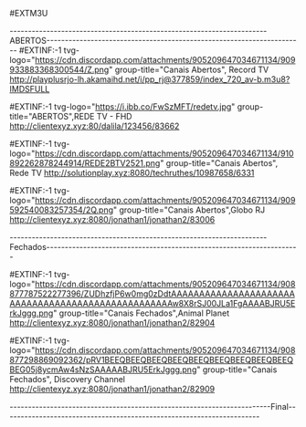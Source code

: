 #EXTM3U

----------------------------------------------------------------------ABERTOS----------------------------------------------------------------------
#EXTINF:-1 tvg-logo="https://cdn.discordapp.com/attachments/905209647034671134/909933883368300544/Z.png" group-title="Canais Abertos", Record TV
http://playplusrjo-lh.akamaihd.net/i/pp_rj@377859/index_720_av-b.m3u8?IMDSFULL


#EXTINF:-1 tvg-logo="https://i.ibb.co/FwSzMFT/redetv.jpg" group-title="ABERTOS",REDE TV - FHD
http://clientexyz.xyz:80/dalila/123456/83662


#EXTINF:-1 tvg-logo="https://cdn.discordapp.com/attachments/905209647034671134/910892262878244914/REDE2BTV2521.png" group-title="Canais Abertos", Rede TV
http://solutionplay.xyz:8080/techruthes/10987658/6331


#EXTINF:-1 tvg-logo="https://cdn.discordapp.com/attachments/905209647034671134/909592540083257354/2Q.png" group-title="Canais Abertos",Globo RJ
http://clientexyz.xyz:8080/jonathan1/jonathan2/83006

----------------------------------------------------------------------Fechados---------------------------------------------------------------------

#EXTINF:-1 tvg-logo="https://cdn.discordapp.com/attachments/905209647034671134/908877787522277396/ZUDhzfjP6w0mg0zDdtAAAAAAAAAAAAAAAAAAAAAAAAAAAAAAAAAAAAAAAAAAAAAAAAAAAw8X8rSJ00JLa1FgAAAABJRU5ErkJggg.png" group-title="Canais Fechados",Animal Planet
http://clientexyz.xyz:8080/jonathan1/jonathan2/82904


#EXTINF:-1 tvg-logo="https://cdn.discordapp.com/attachments/905209647034671134/908877298869092362/pRV1BEEQBEEQBEEQBEEQBEEQBEEQBEEQBEEQBEEQBEG05j8ycmAw4sNzSAAAAABJRU5ErkJggg.png" group-title="Canais Fechados", Discovery Channel
http://clientexyz.xyz:8080/jonathan1/jonathan2/82909


-----------------------------------------------------------------------Final----------------------------------------------------------------------
